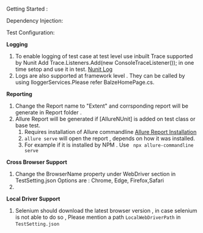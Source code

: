 ﻿Getting Started :

Dependency Injection:

Test Configuration:

**Logging**
 1. To enable logging of test case at test level use inbuilt Trace supported by Nunit
   Add Trace.Listeners.Add(new ConsoleTraceListener()); in one time setop and use it in test. [Nunit Log](https://docs.nunit.org/articles/vs-test-adapter/Trace-and-Debug.html)
2. Logs are also supported at framework level . They can be called by using IloggerServices.Please refer BalzeHomePage.cs.

**Reporting**
1. Change the Report name to "Extent"  and corrsponding report will be
   generate in Report folder .
2. Allure Report will be generated if [AllureNUnit] is added on test class or base test.
    1.  Requires installation of Allure commandline [Allure Report Installation](https://allurereport.org/docs/gettingstarted-installation/ )
    2.  `allure serve` will open the report , depends on how it was installed.
    3. For example if it is installed by NPM . Use ` npx allure-commandline serve`

**Cross Browser Support**
1. Change the BrowserName property under WebDriver section in TestSetting.json Options are : Chrome, Edge, Firefox,Safari
1. 
**Local Driver Support**
1. Selenium should download the latest browser version , in case selenium is not
able to do so , Please mention a path `LocalWebDriverPath` in `TestSetting.json`
